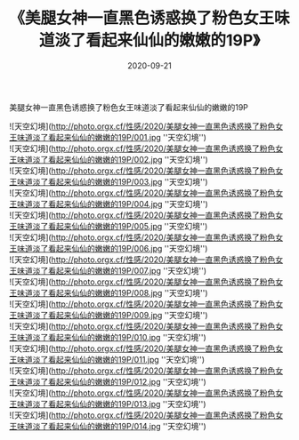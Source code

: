 ﻿---
layout: post
title:  《美腿女神一直黑色诱惑换了粉色女王味道淡了看起来仙仙的嫩嫩的19P》
date:   2020-09-21
img: http://photo.orgx.cf/性感/2020/美腿女神一直黑色诱惑换了粉色女王味道淡了看起来仙仙的嫩嫩的19P/000.jpg
categories: [美女, 性感, 泳衣]
---

美腿女神一直黑色诱惑换了粉色女王味道淡了看起来仙仙的嫩嫩的19P



![天空幻境](http://photo.orgx.cf/性感/2020/美腿女神一直黑色诱惑换了粉色女王味道淡了看起来仙仙的嫩嫩的19P/001.jpg ''天空幻境'') <br>
![天空幻境](http://photo.orgx.cf/性感/2020/美腿女神一直黑色诱惑换了粉色女王味道淡了看起来仙仙的嫩嫩的19P/002.jpg ''天空幻境'') <br>
![天空幻境](http://photo.orgx.cf/性感/2020/美腿女神一直黑色诱惑换了粉色女王味道淡了看起来仙仙的嫩嫩的19P/003.jpg ''天空幻境'') <br>
![天空幻境](http://photo.orgx.cf/性感/2020/美腿女神一直黑色诱惑换了粉色女王味道淡了看起来仙仙的嫩嫩的19P/004.jpg ''天空幻境'') <br>
![天空幻境](http://photo.orgx.cf/性感/2020/美腿女神一直黑色诱惑换了粉色女王味道淡了看起来仙仙的嫩嫩的19P/005.jpg ''天空幻境'') <br>
![天空幻境](http://photo.orgx.cf/性感/2020/美腿女神一直黑色诱惑换了粉色女王味道淡了看起来仙仙的嫩嫩的19P/006.jpg ''天空幻境'') <br>
![天空幻境](http://photo.orgx.cf/性感/2020/美腿女神一直黑色诱惑换了粉色女王味道淡了看起来仙仙的嫩嫩的19P/007.jpg ''天空幻境'') <br>
![天空幻境](http://photo.orgx.cf/性感/2020/美腿女神一直黑色诱惑换了粉色女王味道淡了看起来仙仙的嫩嫩的19P/008.jpg ''天空幻境'') <br>
![天空幻境](http://photo.orgx.cf/性感/2020/美腿女神一直黑色诱惑换了粉色女王味道淡了看起来仙仙的嫩嫩的19P/009.jpg ''天空幻境'') <br>
![天空幻境](http://photo.orgx.cf/性感/2020/美腿女神一直黑色诱惑换了粉色女王味道淡了看起来仙仙的嫩嫩的19P/010.jpg ''天空幻境'') <br>
![天空幻境](http://photo.orgx.cf/性感/2020/美腿女神一直黑色诱惑换了粉色女王味道淡了看起来仙仙的嫩嫩的19P/011.jpg ''天空幻境'') <br>
![天空幻境](http://photo.orgx.cf/性感/2020/美腿女神一直黑色诱惑换了粉色女王味道淡了看起来仙仙的嫩嫩的19P/012.jpg ''天空幻境'') <br>
![天空幻境](http://photo.orgx.cf/性感/2020/美腿女神一直黑色诱惑换了粉色女王味道淡了看起来仙仙的嫩嫩的19P/013.jpg ''天空幻境'') <br>
![天空幻境](http://photo.orgx.cf/性感/2020/美腿女神一直黑色诱惑换了粉色女王味道淡了看起来仙仙的嫩嫩的19P/014.jpg ''天空幻境'') <br>